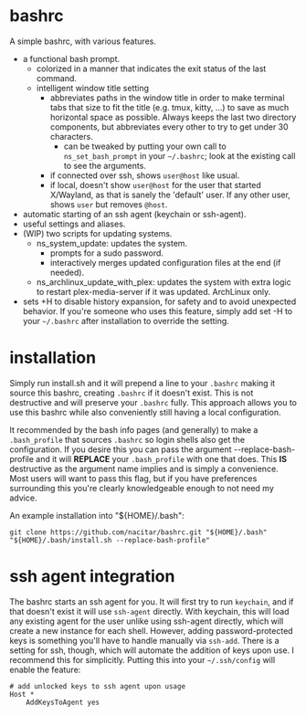 bashrc
======

A simple bashrc, with various features.
- a functional bash prompt.
  - colorized in a manner that indicates the exit status of the last command.
  - intelligent window title setting
    - abbreviates paths in the window title in order to make terminal tabs that
    size to fit the title (e.g. tmux, kitty, ...) to save as much horizontal
    space as possible.  Always keeps the last two directory components, but
    abbreviates every other to try to get under 30 characters.
      - can be tweaked by putting your own call to `ns_set_bash_prompt` in your
        `~/.bashrc`; look at the existing call to see the arguments.
    - if connected over ssh, shows `user@host` like usual.
    - if local, doesn't show `user@host` for the user that started X/Wayland,
    as that is sanely the 'default' user.  If any other user, shows `user` but
    removes `@host`.
- automatic starting of an ssh agent (keychain or ssh-agent).
- useful settings and aliases.
- (WIP) two scripts for updating systems.
  - ns\_system\_update: updates the system.
    - prompts for a sudo password.
    - interactively merges updated configuration files at the end (if needed).
  - ns\_archlinux\_update\_with\_plex: updates the system with extra logic to
    restart plex-media-server if it was updated.  ArchLinux only.
- sets +H to disable history expansion, for safety and to avoid unexpected
  behavior.  If you're someone who uses this feature, simply add set -H to
  your `~/.bashrc` after installation to override the setting.


installation
============

Simply run install.sh and it will prepend a line to your `.bashrc` making it
source this bashrc, creating `.bashrc` if it doesn't exist.  This is not
destructive and will preserve your `.bashrc` fully.  This approach allows you
to use this bashrc while also conveniently still having a local configuration.

It recommended by the bash info pages (and generally) to make a `.bash_profile`
that sources `.bashrc` so login shells also get the configuration.  If you desire
this you can pass the argument --replace-bash-profile and it will **REPLACE**
your `.bash_profile` with one that does.  This **IS** destructive as the
argument name implies and is simply a convenience.  Most users will want to
pass this flag, but if you have preferences surrounding this you're clearly
knowledgeable enough to not need my advice.

An example installation into "${HOME}/.bash":

```
git clone https://github.com/nacitar/bashrc.git "${HOME}/.bash"
"${HOME}/.bash/install.sh --replace-bash-profile"
```


ssh agent integration
=====================

The bashrc starts an ssh agent for you.  It will first try to run `keychain`,
and if that doesn't exist it will use `ssh-agent` directly.  With keychain,
this will load any existing agent for the user unlike using ssh-agent directly,
which will create a new instance for each shell.  However, adding
password-protected keys is something you'll have to handle manually via
`ssh-add`.  There is a setting for ssh, though, which will automate the
addition of keys upon use.  I recommend this for simplicitly. Putting this into
your `~/.ssh/config` will enable the feature:
```
# add unlocked keys to ssh agent upon usage
Host *
    AddKeysToAgent yes
```
